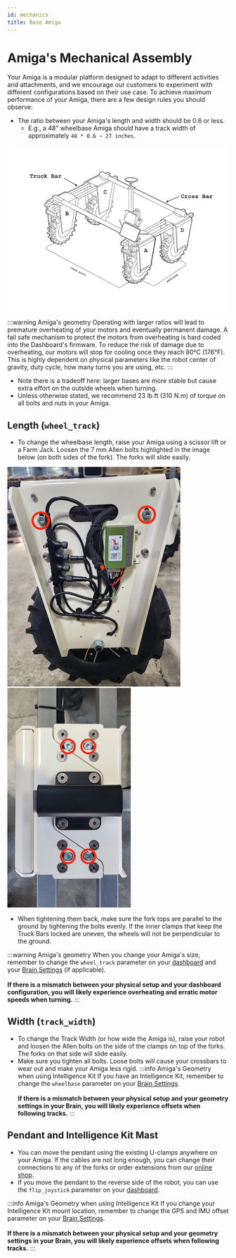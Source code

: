 ```yaml
---
id: mechanics
title: Base Amiga
---
```


# Amiga's Mechanical Assembly

Your Amiga is a modular platform designed to adapt to different activities and attachments, and we
encourage our customers to experiment with different configurations based on their use case. To
achieve maximum performance of your Amiga, there are a few design rules you should observe:

* The ratio between your Amiga's length and width should be 0.6 or less.
  * E.g., a 48" wheelbase Amiga should have a track width of approximately `48 * 0.6 ~ 27 inches`.

![image of Amiga schematics](./assets/amiga_draw.png)

:::warning Amiga's geometry
Operating with larger ratios will lead to premature overheating of your motors and eventually
permanent damage. A fail safe mechanism to protect the motors from overheating is hard coded into
the Dashboard's firmware. To reduce the risk of damage due to overheating, our motors will stop for
cooling once they reach 80°C (176°F). This is highly dependent on physical parameters like the robot
center of gravity, duty cycle, how many turns you are using, etc.
:::

* Note there is a tradeoff here: larger bases are more stable but cause extra effort on the outside
wheels when turning.
* Unless otherwise stated, we recommend 23 lb.ft (310 N.m) of torque on all bolts and nuts in your
Amiga.

## Length (`wheel_track`)

* To change the wheelbase length, raise your Amiga using a scissor lift or a Farm Jack. Loosen the
7 mm Allen bolts highlighted in the image below (on both sides of the fork). The forks will slide
easily.

![image of a fork panel open](./assets/open_panel_view.jpeg) ![image of a fork from the top](./assets/fork_top.jpeg)

* When tightening them back, make sure the fork tops are parallel to the ground by tightening the
bolts evenly. If the inner clamps that keep the Truck Bars locked are uneven, the wheels will not be
perpendicular to the ground.

:::warning Amiga's geometry
When you change your Amiga's size, remember to change the `wheel_track` parameter on your
[dashboard](../dashboard/dashboard-user-guide#configuration-settings) and your
[Brain Settings](../apps/launcher/#robot-geometry) (if applicable).<br/><br/>
**If there is a mismatch between your physical setup and your dashboard configuration, you will
likely experience overheating and erratic motor speeds when turning.**
:::

## Width (`track_width`)

* To change the Track Width (or how wide the Amiga is), raise your robot and loosen the Allen bolts
on the side of the clamps on top of the forks. The forks on that side will slide easily.
* Make sure you tighten all bolts. Loose bolts will cause your crossbars to wear out and make your
Amiga less rigid.
:::info Amiga's Geometry when using Intelligence Kit
If you have an Intelligence Kit, remember to change the `wheelbase` parameter on your
[Brain Settings](../apps/launcher/#robot-geometry).<br/><br/>
**If there is a mismatch between your physical setup and your geometry settings in your Brain, you
will likely experience offsets when following tracks.**
:::

## Pendant and Intelligence Kit Mast

* You can move the pendant using the existing U-clamps anywhere on your Amiga. If the cables are
not long enough, you can change their connections to any of the forks or order extensions from
our [online shop](https://farm-ng.com/products/la-maquina-amiga).
* If you move the pendant to the reverse side of the robot, you can use the `flip_joystick`
parameter on your [dashboard](../dashboard/dashboard-user-guide#configuration-settings).

:::info Amiga's Geometry when using Intelligence Kit
If you change your Intelligence Kit mount location, remember to change the GPS and IMU offset
parameter on your [Brain Settings](../apps/launcher/#robot-geometry).<br/><br/>
**If there is a mismatch between your physical setup and your geometry settings in your Brain, you
will likely experience offsets when following tracks.**
:::
